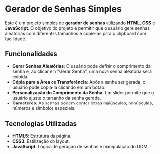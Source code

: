 # Gerador de Senhas Simples

Este é um projeto simples de **gerador de senhas** utilizando **HTML**, **CSS** e **JavaScript**. O objetivo do projeto é permitir que o usuário gere senhas aleatórias com diferentes tamanhos e copie-as para o clipboard com facilidade.

## Funcionalidades

- **Gerar Senhas Aleatórias**: O usuário pode definir o comprimento da senha e, ao clicar em "Gerar Senha", uma nova senha aleatória será exibida.
- **Cópia para a Área de Transferência**: Após a senha ser gerada, o usuário pode copiá-la clicando em um botão.
- **Personalização do Comprimento da Senha**: Um slider permite que o usuário ajuste o tamanho da senha gerada.
- **Caracteres**: As senhas podem conter letras maiúsculas, minúsculas, números e símbolos especiais.

## Tecnologias Utilizadas

- **HTML5**: Estrutura da página.
- **CSS3**: Estilização do layout.
- **JavaScript**: Lógica de geração de senhas e manipulação do DOM.
